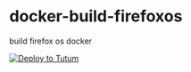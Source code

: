 # docker-build-firefoxos
build firefox os docker

[![Deploy to Tutum](https://s.tutum.co/deploy-to-tutum.svg)](https://dashboard.tutum.co/stack/deploy/)


